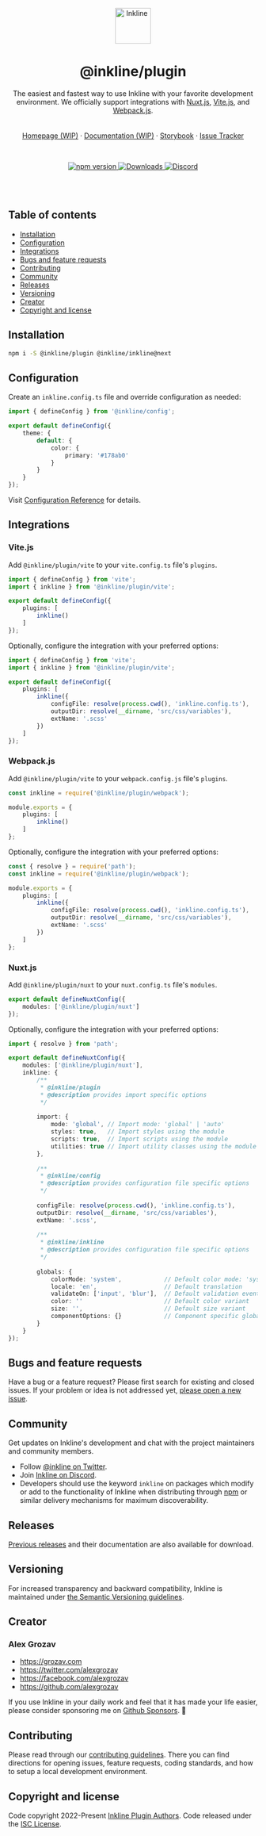 <p align="center">
    <a href="https://inkline.io/">
        <img src="https://raw.githubusercontent.com/inkline/inkline.io/main/src/assets/images/logo/logo-black.svg" alt="Inkline" width=72 height=72>
    </a>
</p>

<h1 align="center">@inkline/plugin</h1>

<p align="center">
    The easiest and fastest way to use Inkline with your favorite development environment. We officially support integrations with <a href="https://nuxt.com">Nuxt.js</a>, <a href="https://vitejs.dev">Vite.js</a>, and <a href="https://webpack.js.org">Webpack.js</a>.
    <br/>
    <br/>
    <br/>
    <a href="https://next.inkline.io">Homepage (WIP)</a>
    ·
    <a href="https://next.inkline.io/docs/introduction">Documentation (WIP)</a>
    ·
    <a href="https://storybook.next.inkline.io/">Storybook</a>
    ·
    <a href="https://github.com/inkline/inkline/issues">Issue Tracker</a>
</p>

<br/>

<p align="center">
    <a href="https://www.npmjs.com/package/@inkline/plugin">
        <img src="https://img.shields.io/npm/v/@inkline/plugin.svg" alt="npm version">
    </a>
    <a href="https://www.npmjs.com/package/@inkline/plugin">
        <img src="https://img.shields.io/npm/dm/@inkline/plugin.svg" alt="Downloads">
    </a>
    <a href="https://chat.inkline.io">
        <img src="https://img.shields.io/discord/550436704482492429.svg" alt="Discord">
    </a>
</p>

<br/>
<br/>

## Table of contents

-   [Installation](#installation)
-   [Configuration](#configuration)
-   [Integrations](#integrations)
-   [Bugs and feature requests](#bugs-and-feature-requests)
-   [Contributing](#contributing)
-   [Community](#community)
-   [Releases](#releases)
-   [Versioning](#versioning)
-   [Creator](#creator)
-   [Copyright and license](#copyright-and-license)


## Installation
~~~bash
npm i -S @inkline/plugin @inkline/inkline@next
~~~

## Configuration
Create an `inkline.config.ts` file and override configuration as needed:

~~~ts
import { defineConfig } from '@inkline/config';

export default defineConfig({
    theme: {
        default: {
            color: {
                primary: '#178ab0'
            }
        }
    }
});
~~~

Visit [Configuration Reference](https://github.com/inkline/config) for details.

## Integrations

### Vite.js

Add `@inkline/plugin/vite` to your `vite.config.ts` file's `plugins`.

~~~ts
import { defineConfig } from 'vite';
import { inkline } from '@inkline/plugin/vite';

export default defineConfig({
    plugins: [
        inkline()
    ]
});
~~~

Optionally, configure the integration with your preferred options:

~~~ts
import { defineConfig } from 'vite';
import { inkline } from '@inkline/plugin/vite';

export default defineConfig({
    plugins: [
        inkline({
            configFile: resolve(process.cwd(), 'inkline.config.ts'),
            outputDir: resolve(__dirname, 'src/css/variables'),
            extName: '.scss'
        })
    ]
});
~~~

### Webpack.js

Add `@inkline/plugin/vite` to your `webpack.config.js` file's `plugins`.

~~~ts
const inkline = require('@inkline/plugin/webpack');

module.exports = {
    plugins: [
        inkline()
    ]
};
~~~

Optionally, configure the integration with your preferred options:

~~~ts
const { resolve } = require('path');
const inkline = require('@inkline/plugin/webpack');

module.exports = {
    plugins: [
        inkline({
            configFile: resolve(process.cwd(), 'inkline.config.ts'),
            outputDir: resolve(__dirname, 'src/css/variables'),
            extName: '.scss'
        })
    ]
};
~~~



### Nuxt.js

Add `@inkline/plugin/nuxt` to your `nuxt.config.ts` file's `modules`.

~~~ts
export default defineNuxtConfig({
    modules: ['@inkline/plugin/nuxt']
});
~~~

Optionally, configure the integration with your preferred options:

~~~ts
import { resolve } from 'path';

export default defineNuxtConfig({
    modules: ['@inkline/plugin/nuxt'],
    inkline: {
        /**
         * @inkline/plugin 
         * @description provides import specific options
         */
         
        import: {
            mode: 'global', // Import mode: 'global' | 'auto'
            styles: true,   // Import styles using the module
            scripts: true,  // Import scripts using the module
            utilities: true // Import utility classes using the module
        },
        
        /**
         * @inkline/config
         * @description provides configuration file specific options
         */
         
        configFile: resolve(process.cwd(), 'inkline.config.ts'),
        outputDir: resolve(__dirname, 'src/css/variables'),
        extName: '.scss',
        
        /**
         * @inkline/inkline
         * @description provides configuration file specific options
         */
         
        globals: {
            colorMode: 'system',            // Default color mode: 'system' | 'light' | 'dark' | string
            locale: 'en',                   // Default translation
            validateOn: ['input', 'blur'],  // Default validation events
            color: ''                       // Default color variant
            size: '',                       // Default size variant
            componentOptions: {}            // Component specific global overrides
        } 
    }
});
~~~

## Bugs and feature requests

Have a bug or a feature request? Please first search for existing and closed issues. If your problem or idea is not addressed yet, [please open a new issue](https://github.com/inkline/inkline/issues/new).

## Community

Get updates on Inkline's development and chat with the project maintainers and community members.

-   Follow [@inkline on Twitter](https://twitter.com/inkline).
-   Join [Inkline on Discord](https://chat.inkline.io).
-   Developers should use the keyword `inkline` on packages which modify or add to the functionality of Inkline when distributing through [npm](https://www.npmjs.com/browse/keyword/inkline) or similar delivery mechanisms for maximum discoverability.

## Releases

[Previous releases](https://github.com/inkline/plugin/releases) and their documentation are also available for download.

## Versioning

For increased transparency and backward compatibility, Inkline is maintained under [the Semantic Versioning guidelines](https://semver.org/).

## Creator

### **Alex Grozav**

-   <https://grozav.com>
-   <https://twitter.com/alexgrozav>
-   <https://facebook.com/alexgrozav>
-   <https://github.com/alexgrozav>

If you use Inkline in your daily work and feel that it has made your life easier, please consider
sponsoring me on [Github Sponsors](https://github.com/sponsors/alexgrozav). 💖

## Contributing

Please read through our [contributing guidelines](https://github.com/inkline/inkline/blob/main/.github/CONTRIBUTING.md). There you can find directions for opening issues, feature requests, coding standards, and how to setup a local development environment.

## Copyright and license
Code copyright 2022-Present [Inkline Plugin Authors](https://github.com/inkline/plugin/graphs/contributors). Code released under the [ISC License](https://github.com/inkline/plugin/blob/main/LICENSE).
